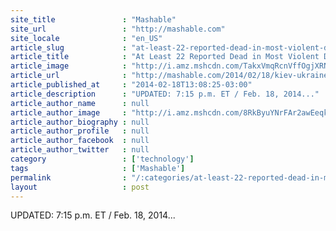 ```yaml
---
site_title               : "Mashable"
site_url                 : "http://mashable.com"
site_locale              : "en_US"
article_slug             : "at-least-22-reported-dead-in-most-violent-day-of-clashes-in-kiev"
article_title            : "At Least 22 Reported Dead in Most Violent Day of Clashes in Kiev"
article_image            : "http://i.amz.mshcdn.com/TakxVmqRcnVffOgjXRNwQJkd8C8=/1200x627/2014%2F02%2F21%2Fb5%2FAP894920867.cc071.jpg"
article_url              : "http://mashable.com/2014/02/18/kiev-ukraine-violence-parliament/"
article_published_at     : "2014-02-18T13:08:25-03:00"
article_description      : "UPDATED: 7:15 p.m. ET / Feb. 18, 2014..."
article_author_name      : null
article_author_image     : "http://i.amz.mshcdn.com/8RkByuYNrFAr2awEeqk7L1NQeBk=/90x90/2016%2F06%2F30%2F17%2F201503270cHeadshot_20.476d6.1dc14.jpg"
article_author_biography : null
article_author_profile   : null
article_author_facebook  : null
article_author_twitter   : null
category                 : ['technology']
tags                     : ['Mashable']
permalink                : "/:categories/at-least-22-reported-dead-in-most-violent-day-of-clashes-in-kiev/"
layout                   : post
---
```


UPDATED: 7:15 p.m. ET / Feb. 18, 2014...

